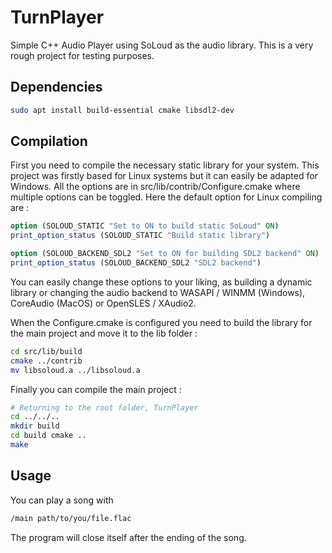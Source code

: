 # TurnPlayer

Simple C++ Audio Player using SoLoud as the audio library. This is a very rough project for testing purposes.

## Dependencies

```sh
sudo apt install build-essential cmake libsdl2-dev
```

## Compilation

First you need to compile the necessary static library for your system. This project was firstly based for Linux systems but it can easily be adapted for Windows. All the options are in src/lib/contrib/Configure.cmake where multiple options can be toggled. Here the default option for Linux compiling are :

```cmake
option (SOLOUD_STATIC "Set to ON to build static SoLoud" ON)
print_option_status (SOLOUD_STATIC "Build static library")

option (SOLOUD_BACKEND_SDL2 "Set to ON for building SDL2 backend" ON)
print_option_status (SOLOUD_BACKEND_SDL2 "SDL2 backend")
```

You can easily change these options to your liking, as building a dynamic library or changing the audio backend to WASAPI / WINMM (Windows), CoreAudio (MacOS) or OpenSLES / XAudio2.

When the Configure.cmake is configured you need to build the library for the main project and move it to the lib folder :

```sh
cd src/lib/build
cmake ../contrib
mv libsoloud.a ../libsoloud.a
```

Finally you can compile the main project :

```sh
# Returning to the root folder, TurnPlayer
cd ../../..
mkdir build
cd build cmake ..
make
```

## Usage

You can play a song with 

```sh
/main path/to/you/file.flac
```

The program will close itself after the ending of the song.